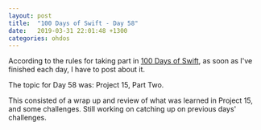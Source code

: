 ```yaml
---
layout: post
title:  "100 Days of Swift - Day 58"
date:   2019-03-31 22:01:48 +1300
categories: ohdos
---
```

According to the rules for taking part in [100 Days of Swift](https://www.hackingwithswift.com/100), as soon as I've finished each day, I have to post about it.

The topic for Day 58 was: Project 15, Part Two.

This consisted of a wrap up and review of what was learned in Project 15, and some challenges. Still working on catching up on previous days' challenges.
